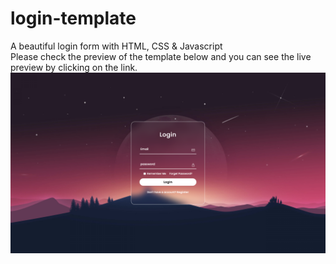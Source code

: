 # login-template
A beautiful login form with HTML, CSS &amp; Javascript<br>
Please check the preview of the template below and you can see the live preview by clicking on the link.<br>
![alt text](https://github.com/hoseinabedi/login-template/blob/main/assets/images/final.png?raw=true)
